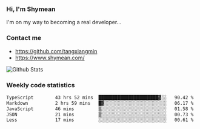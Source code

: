 ### Hi, I'm Shymean

I'm on my way to becoming a real developer...

### Contact me

- <https://github.com/tangxiangmin>
- <https://www.shymean.com/>

![Github Stats](https://github-readme-stats.vercel.app/api?username=tangxiangmin&show_icons=true&theme=dark)


###  Weekly code statistics

<!--START_SECTION:waka-->

```txt
TypeScript        43 hrs 52 mins  ██████████████████████▓░░   90.42 %
Markdown          2 hrs 59 mins   █▓░░░░░░░░░░░░░░░░░░░░░░░   06.17 %
JavaScript        46 mins         ▒░░░░░░░░░░░░░░░░░░░░░░░░   01.58 %
JSON              21 mins         ▒░░░░░░░░░░░░░░░░░░░░░░░░   00.73 %
Less              17 mins         ░░░░░░░░░░░░░░░░░░░░░░░░░   00.61 %
```

<!--END_SECTION:waka-->